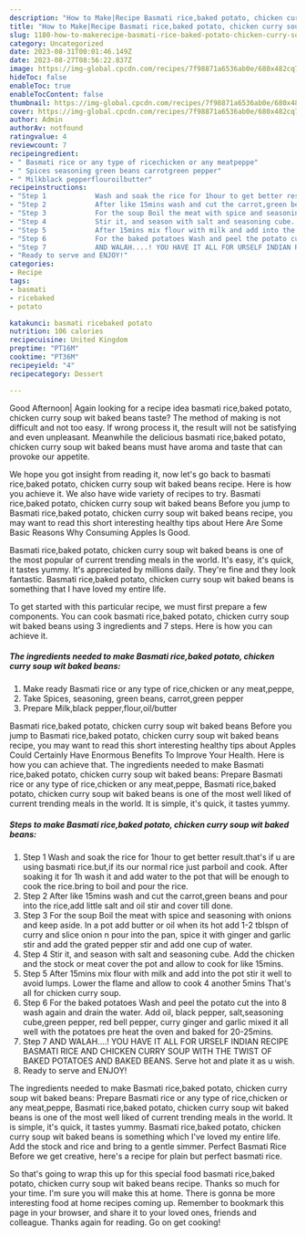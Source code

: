 ```yaml
---
description: "How to Make|Recipe Basmati rice,baked potato, chicken curry soup wit baked beans {That is Delicious"
title: "How to Make|Recipe Basmati rice,baked potato, chicken curry soup wit baked beans {That is Delicious"
slug: 1180-how-to-makerecipe-basmati-rice-baked-potato-chicken-curry-soup-wit-baked-beans-that-is-delicious
category: Uncategorized
date: 2023-08-31T00:01:46.149Z
date: 2023-08-27T08:56:22.837Z
image: https://img-global.cpcdn.com/recipes/7f98871a6536ab0e/680x482cq70/basmati-ricebaked-potato-chicken-curry-soup-wit-baked-beans-recipe-main-photo.jpg
hideToc: false
enableToc: true
enableTocContent: false
thumbnail: https://img-global.cpcdn.com/recipes/7f98871a6536ab0e/680x482cq70/basmati-ricebaked-potato-chicken-curry-soup-wit-baked-beans-recipe-main-photo.jpg
cover: https://img-global.cpcdn.com/recipes/7f98871a6536ab0e/680x482cq70/basmati-ricebaked-potato-chicken-curry-soup-wit-baked-beans-recipe-main-photo.jpg
author: Admin
authorAv: notfound
ratingvalue: 4
reviewcount: 7
recipeingredient:
- " Basmati rice or any type of ricechicken or any meatpeppe"
- " Spices seasoning green beans carrotgreen pepper"
- " Milkblack pepperflouroilbutter"
recipeinstructions:
- "Step 1            Wash and soak the rice for 1hour to get better result.that&#39;s if u are using basmati rice.but,if its our normal rice just parboil and cook. After soaking it for 1h wash it and add water to the pot that will be enough to cook the rice.bring to boil and pour the rice."
- "Step 2            After like 15mins wash and cut the carrot,green beans and pour into the rice,add little salt and oil stir and cover till done."
- "Step 3            For the soup Boil the meat with spice and seasoning with onions and keep aside. In a pot add butter or oil when its hot add 1-2 tblspn of curry and slice onion n pour into the pan, spice it with ginger and garlic stir and add the grated pepper stir and add one cup of water."
- "Step 4            Stir it, and season with salt and seasoning cube. Add the chicken and the stock or meat cover the pot and allow to cook for like 15mins."
- "Step 5            After 15mins mix flour with milk and add into the pot stir it well to avoid lumps. Lower the flame and allow to cook 4 another 5mins That&#39;s all for chicken curry soup."
- "Step 6            For the baked potatoes Wash and peel the potato cut the into 8 wash again and drain the water. Add oil, black pepper, salt,seasoning cube,green pepper, red bell pepper, curry ginger and garlic mixed it all well with the potatoes pre heat the oven and baked for 20-25mins."
- "Step 7            AND WALAH....! YOU HAVE IT ALL FOR URSELF INDIAN RECIPE BASMATI RICE AND CHICKEN CURRY SOUP WITH THE TWIST OF BAKED POTATOES AND BAKED BEANS. Serve hot and plate it as u wish."
- "Ready to serve and ENJOY!"
categories:
- Recipe
tags:
- basmati
- ricebaked
- potato

katakunci: basmati ricebaked potato 
nutrition: 106 calories
recipecuisine: United Kingdom
preptime: "PT16M"
cooktime: "PT36M"
recipeyield: "4"
recipecategory: Dessert

---
```



Good Afternoon| Again looking for a recipe idea basmati rice,baked potato, chicken curry soup wit baked beans taste? The method of making is not difficult and not too easy. If wrong process it, the result will not be satisfying and even unpleasant. Meanwhile the delicious basmati rice,baked potato, chicken curry soup wit baked beans must have aroma and taste that can provoke our appetite.





We hope you got insight from reading it, now let&#39;s go back to basmati rice,baked potato, chicken curry soup wit baked beans recipe. Here is how you achieve it. We also have wide variety of recipes to try. Basmati rice,baked potato, chicken curry soup wit baked beans Before you jump to Basmati rice,baked potato, chicken curry soup wit baked beans recipe, you may want to read this short interesting healthy tips about Here Are Some Basic Reasons Why Consuming Apples Is Good.

Basmati rice,baked potato, chicken curry soup wit baked beans is one of the most popular of current trending meals in the world. It's easy, it's quick, it tastes yummy. It's appreciated by millions daily. They're fine and they look fantastic. Basmati rice,baked potato, chicken curry soup wit baked beans is something that I have loved my entire life.


To get started with this particular recipe, we must first prepare a few components. You can cook basmati rice,baked potato, chicken curry soup wit baked beans using 3 ingredients and 7 steps. Here is how you can achieve it.

<!--inarticleads1-->

##### The ingredients needed to make Basmati rice,baked potato, chicken curry soup wit baked beans:

1. Make ready  Basmati rice or any type of rice,chicken or any meat,peppe,
1. Take  Spices, seasoning, green beans, carrot,green pepper
1. Prepare  Milk,black pepper,flour,oil/butter


Basmati rice,baked potato, chicken curry soup wit baked beans Before you jump to Basmati rice,baked potato, chicken curry soup wit baked beans recipe, you may want to read this short interesting healthy tips about Apples Could Certainly Have Enormous Benefits To Improve Your Health. Here is how you can achieve that. The ingredients needed to make Basmati rice,baked potato, chicken curry soup wit baked beans: Prepare Basmati rice or any type of rice,chicken or any meat,peppe, Basmati rice,baked potato, chicken curry soup wit baked beans is one of the most well liked of current trending meals in the world. It is simple, it&#39;s quick, it tastes yummy. 

<!--inarticleads2-->

##### Steps to make Basmati rice,baked potato, chicken curry soup wit baked beans:

1. Step 1            Wash and soak the rice for 1hour to get better result.that&#39;s if u are using basmati rice.but,if its our normal rice just parboil and cook. After soaking it for 1h wash it and add water to the pot that will be enough to cook the rice.bring to boil and pour the rice.
1. Step 2            After like 15mins wash and cut the carrot,green beans and pour into the rice,add little salt and oil stir and cover till done.
1. Step 3            For the soup Boil the meat with spice and seasoning with onions and keep aside. In a pot add butter or oil when its hot add 1-2 tblspn of curry and slice onion n pour into the pan, spice it with ginger and garlic stir and add the grated pepper stir and add one cup of water.
1. Step 4            Stir it, and season with salt and seasoning cube. Add the chicken and the stock or meat cover the pot and allow to cook for like 15mins.
1. Step 5            After 15mins mix flour with milk and add into the pot stir it well to avoid lumps. Lower the flame and allow to cook 4 another 5mins That&#39;s all for chicken curry soup.
1. Step 6            For the baked potatoes Wash and peel the potato cut the into 8 wash again and drain the water. Add oil, black pepper, salt,seasoning cube,green pepper, red bell pepper, curry ginger and garlic mixed it all well with the potatoes pre heat the oven and baked for 20-25mins.
1. Step 7            AND WALAH....! YOU HAVE IT ALL FOR URSELF INDIAN RECIPE BASMATI RICE AND CHICKEN CURRY SOUP WITH THE TWIST OF BAKED POTATOES AND BAKED BEANS. Serve hot and plate it as u wish.
1. Ready to serve and ENJOY!

The ingredients needed to make Basmati rice,baked potato, chicken curry soup wit baked beans: Prepare Basmati rice or any type of rice,chicken or any meat,peppe, Basmati rice,baked potato, chicken curry soup wit baked beans is one of the most well liked of current trending meals in the world. It is simple, it&#39;s quick, it tastes yummy. Basmati rice,baked potato, chicken curry soup wit baked beans is something which I&#39;ve loved my entire life. Add the stock and rice and bring to a gentle simmer. Perfect Basmati Rice Before we get creative, here&#39;s a recipe for plain but perfect basmati rice. 

So that's going to wrap this up for this special food basmati rice,baked potato, chicken curry soup wit baked beans recipe. Thanks so much for your time. I'm sure you will make this at home. There is gonna be more interesting food at home recipes coming up. Remember to bookmark this page in your browser, and share it to your loved ones, friends and colleague. Thanks again for reading. Go on get cooking!
